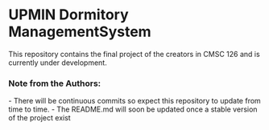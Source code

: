 <h1>UPMIN Dormitory ManagementSystem </h1> 

This repository contains the final project of the creators in CMSC 126 and is currently under development.

<h3>Note from the Authors:</h3>
- There will be continuous commits so expect this repository to update from time to time.
- The README.md will soon be updated once a stable version of the project exist
